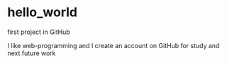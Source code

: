 # hello_world
first project in GitHub

I like web-programming and I create an account on GitHub for study and next future work
